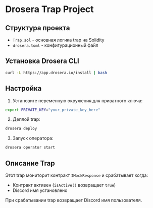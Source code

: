 # Drosera Trap Project

## Структура проекта

- `Trap.sol` - основная логика trap на Solidity
- `drosera.toml` - конфигурационный файл

## Установка Drosera CLI

```bash
curl -L https://app.drosera.io/install | bash
```

## Настройка

1. Установите переменную окружения для приватного ключа:
```bash
export PRIVATE_KEY="your_private_key_here"
```

2. Деплой trap:
```bash
drosera deploy
```

3. Запуск оператора:
```bash
drosera operator start
```

## Описание Trap

Этот trap мониторит контракт `IMockResponse` и срабатывает когда:
- Контракт активен (`isActive()` возвращает `true`)
- Discord имя установлено

При срабатывании trap возвращает Discord имя пользователя. 